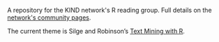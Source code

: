 A repository for the KIND network's R reading group. Full details on the [network's community pages](https://nes-dew.github.io/KIND-community-standards/rreadgr.html).

The current theme is Silge and Robinson’s [Text Mining with R](https://www.tidytextmining.com/tidytext).